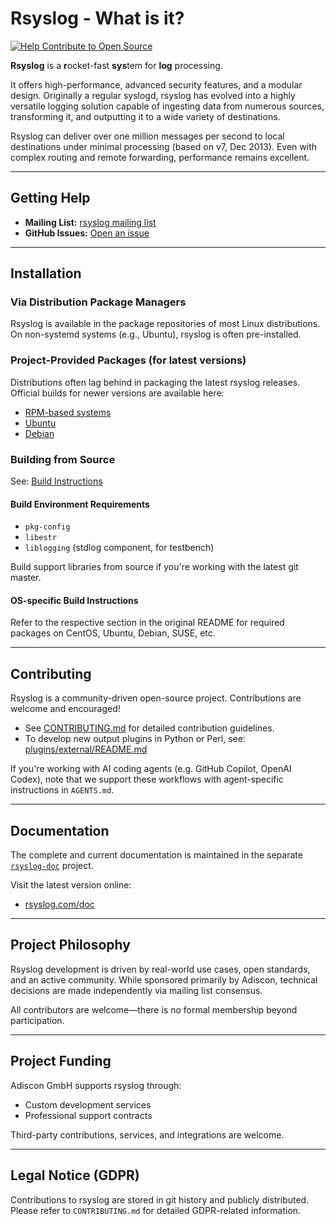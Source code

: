 # Rsyslog - What is it?

[![Help Contribute to Open Source](https://www.codetriage.com/rsyslog/rsyslog/badges/users.svg)](https://www.codetriage.com/rsyslog/rsyslog)

**Rsyslog** is a **r**ocket-fast **sys**tem for **log** processing.

It offers high-performance, advanced security features, and a modular design.
Originally a regular syslogd, rsyslog has evolved into a highly versatile logging solution capable of ingesting data from numerous sources, transforming it, and outputting it to a wide variety of destinations.

Rsyslog can deliver over one million messages per second to local destinations under minimal processing (based on v7, Dec 2013). Even with complex routing and remote forwarding, performance remains excellent.

---

## Getting Help
- **Mailing List:** [rsyslog mailing list](http://lists.adiscon.net/mailman/listinfo/rsyslog)
- **GitHub Issues:** [Open an issue](https://github.com/rsyslog/rsyslog/issues)

---

## Installation

### Via Distribution Package Managers
Rsyslog is available in the package repositories of most Linux distributions. On non-systemd systems (e.g., Ubuntu), rsyslog is often pre-installed.

### Project-Provided Packages (for latest versions)
Distributions often lag behind in packaging the latest rsyslog releases. Official builds for newer versions are available here:

- [RPM-based systems](https://www.rsyslog.com/rhelcentos-rpms/)
- [Ubuntu](https://www.rsyslog.com/ubuntu-repository/)
- [Debian](https://www.rsyslog.com/debian-repository/)

### Building from Source
See: [Build Instructions](https://www.rsyslog.com/doc/v8-stable/installation/build_from_repo.html)

#### Build Environment Requirements
- `pkg-config`
- `libestr`
- `liblogging` (stdlog component, for testbench)

Build support libraries from source if you're working with the latest git master.

#### OS-specific Build Instructions
Refer to the respective section in the original README for required packages on CentOS, Ubuntu, Debian, SUSE, etc.

---

## Contributing
Rsyslog is a community-driven open-source project. Contributions are welcome and encouraged!

- See [CONTRIBUTING.md](CONTRIBUTING.md) for detailed contribution guidelines.
- To develop new output plugins in Python or Perl, see: [plugins/external/README.md](plugins/external/README.md)

If you're working with AI coding agents (e.g. GitHub Copilot, OpenAI Codex), note that we support these workflows with agent-specific instructions in `AGENTS.md`.

---

## Documentation
The complete and current documentation is maintained in the separate [`rsyslog-doc`](https://github.com/rsyslog/rsyslog-doc) project.

Visit the latest version online:
- [rsyslog.com/doc](https://www.rsyslog.com/doc/)

---

## Project Philosophy
Rsyslog development is driven by real-world use cases, open standards, and an active community. While sponsored primarily by Adiscon, technical decisions are made independently via mailing list consensus.

All contributors are welcome—there is no formal membership beyond participation.

---

## Project Funding
Adiscon GmbH supports rsyslog through:
- Custom development services
- Professional support contracts

Third-party contributions, services, and integrations are welcome.

---

## Legal Notice (GDPR)
Contributions to rsyslog are stored in git history and publicly distributed. Please refer to `CONTRIBUTING.md` for detailed GDPR-related information.
